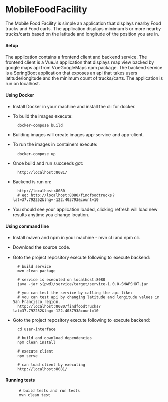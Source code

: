 # MobileFoodFacility

The Mobile Food Facility is simple an application that displays nearby Food trucks and Food carts.
The application displays minimum 5 or more nearby trucks/carts based on the latitude and longitude of the position you are in.


#### Setup

The application contains a frontend client and backend service. 
The frontend client is a VueJs application that displays map view backed by google maps api from VueGoogleMaps npm package.
The backend service is a SpringBoot application that exposes an api that takes users latitude/longitude and the minimum count of trucks/carts.
The application is run on localhost.

#### Using Docker

* Install Docker in your machine and install the cli for docker.
* To build the images execute: 
           
        docker-compose build
* Building images will create images app-service and app-client.
* To run the images in containers execute:

        docker-compose up
* Once build and run succeeds got:

        http://localhost:8081/
* Backend is run on: 

        http://localhost:8080
        # eg: http://localhost:8080/findfoodtrucks?lat=37.792252&lng=-122.403793&count=10
        
* You should see your application loaded, clicking refresh will load new results anytime you change location.

#### Using command line

* Install maven and npm in your machine - mvn cli and npm cli.
* Download the source code.
* Goto the project repository execute following to execute backend:
        
        # build service
        mvn clean package
        
        # service is executed on localhost:8080
        java -jar $(pwd)/service/target/service-1.0.0-SNAPSHOT.jar
        
        # you can test the service by calling the api like:
        # you can test api by changing latitude and longitude values in San Francisco region.
        http://localhost:8080/findfoodtrucks?lat=37.792252&lng=-122.403793&count=10
        
* Goto the project repository execute following to execute backend:

        cd user-interface
        
        # build and download dependencies
        npm clean install
        
        # execute client
        npm serve
        
        # can load client by executing
        http://localhost:8081/
        
#### Running tests

          # build tests and run tests
          mvn clean test
        